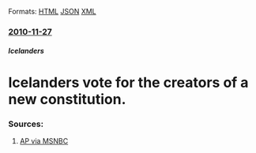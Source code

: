 
Formats: [HTML](/news/2010/11/27/icelanders-vote-for-the-creators-of-a-new-constitution.html)  [JSON](/news/2010/11/27/icelanders-vote-for-the-creators-of-a-new-constitution.json)  [XML](/news/2010/11/27/icelanders-vote-for-the-creators-of-a-new-constitution.xml)  

### [2010-11-27](/news/2010/11/27/index.md)

#####  Icelanders
#  Icelanders vote for the creators of a new constitution. 




### Sources:

1. [AP via MSNBC](http://www.msnbc.msn.com/id/40379011/ns/world_news-europe/)
